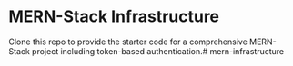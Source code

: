 # MERN-Stack Infrastructure

Clone this repo to provide the starter code for a comprehensive MERN-Stack project including token-based authentication.# mern-infrastructure
